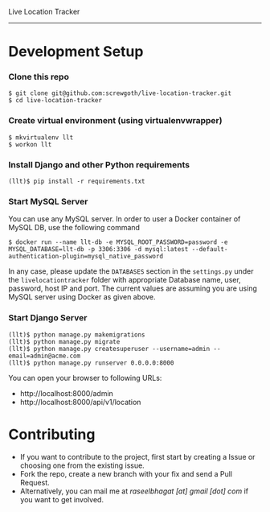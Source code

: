 Live Location Tracker
*********************



# Development Setup

### Clone this repo
```
$ git clone git@github.com:screwgoth/live-location-tracker.git
$ cd live-location-tracker
```

### Create virtual environment (using virtualenvwrapper)
```
$ mkvirtualenv llt
$ workon llt
```

### Install Django and other Python requirements
```
(llt)$ pip install -r requirements.txt
```

### Start MySQL Server
You can use any MySQL server. In order to user a Docker container of MySQL DB, use the following command
```
$ docker run --name llt-db -e MYSQL_ROOT_PASSWORD=password -e MYSQL_DATABASE=llt-db -p 3306:3306 -d mysql:latest --default-authentication-plugin=mysql_native_password
```
In any case, please update the `DATABASES` section in the `settings.py` under the `livelocationtracker` folder with appropriate Database name, user, password, host IP and port. The current values are assuming you are using MySQL server using Docker as given above.

### Start Django Server
```
(llt)$ python manage.py makemigrations
(llt)$ python manage.py migrate
(llt)$ python manage.py createsuperuser --username=admin --email=admin@acme.com
(llt)$ python manage.py runserver 0.0.0.0:8000
```
You can open your browser to following URLs:
* http://localhost:8000/admin
* http://localhost:8000/api/v1/location

# Contributing
* If you want to contribute to the project, first start by creating a Issue or choosing one from the existing issue.
* Fork the repo, create a new branch with your fix and send a Pull Request.
* Alternatively, you can mail me at _raseelbhagat [at] gmail [dot] com_ if you want to get involved.
